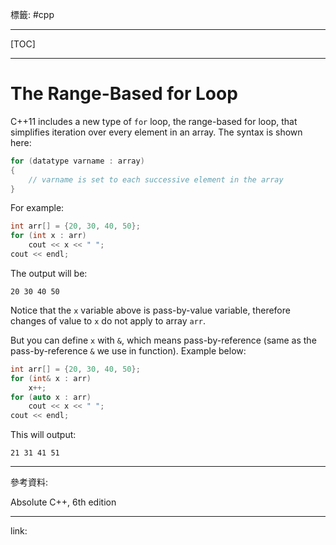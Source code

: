 標籤: #cpp 

---

[TOC]

---

# The Range-Based for Loop

C++11 includes a new type of `for` loop, the range-based for loop, that simplifies iteration over every element in an array. The syntax is shown here:

```cpp
for (datatype varname : array)
{
	// varname is set to each successive element in the array
}
```

For example:

```cpp
int arr[] = {20, 30, 40, 50};
for (int x : arr)
	cout << x << " ";
cout << endl;
```

The output will be:

```
20 30 40 50 
```

Notice that the `x` variable above is pass-by-value variable, therefore changes of value to `x` do not apply to array `arr`.

But you can define `x` with `&`, which means pass-by-reference (same as the pass-by-reference `&` we use in function). Example below:

```cpp
int arr[] = {20, 30, 40, 50};
for (int& x : arr)
	x++;
for (auto x : arr)
	cout << x << " ";
cout << endl;
```

This will output:

```
21 31 41 51
```

---

參考資料:

Absolute C++, 6th edition

---

link:


